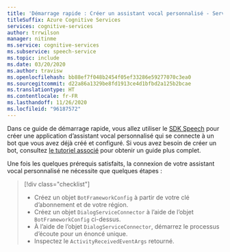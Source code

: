 ```yaml
---
title: 'Démarrage rapide : Créer un assistant vocal personnalisé - Service Speech'
titleSuffix: Azure Cognitive Services
services: cognitive-services
author: trrwilson
manager: nitinme
ms.service: cognitive-services
ms.subservice: speech-service
ms.topic: include
ms.date: 03/20/2020
ms.author: travisw
ms.openlocfilehash: bb88ef7f048b2454f05ef33286e59277070c3ea0
ms.sourcegitcommit: d22a86a1329be8fd1913ce4d1bfbd2a125b2bcae
ms.translationtype: HT
ms.contentlocale: fr-FR
ms.lasthandoff: 11/26/2020
ms.locfileid: "96187572"
---
```

Dans ce guide de démarrage rapide, vous allez utiliser le [SDK Speech](~/articles/cognitive-services/speech-service/speech-sdk.md) pour créer une application d’assistant vocal personnalisé qui se connecte à un bot que vous avez déjà créé et configuré. Si vous avez besoin de créer un bot, consultez [le tutoriel associé](~/articles/cognitive-services/speech-service/tutorial-voice-enable-your-bot-speech-sdk.md) pour obtenir un guide plus complet.

Une fois les quelques prérequis satisfaits, la connexion de votre assistant vocal personnalisé ne nécessite que quelques étapes :
> [!div class="checklist"]
> * Créez un objet `BotFrameworkConfig` à partir de votre clé d’abonnement et de votre région.
> * Créez un objet `DialogServiceConnector` à l’aide de l’objet `BotFrameworkConfig` ci-dessus.
> * À l’aide de l’objet `DialogServiceConnector`, démarrez le processus d’écoute pour un énoncé unique.
> * Inspectez le `ActivityReceivedEventArgs` retourné.
